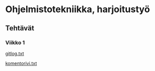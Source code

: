# Ohjelmistotekniikka, harjoitustyö

## Tehtävät

### Viikko 1

[gitlog.txt](https://github.com/ismomehdi/ot-harjoitustyo/blob/main/laskarit/viikko1/gitlog.txt)

[komentorivi.txt](https://github.com/ismomehdi/ot-harjoitustyo/blob/main/laskarit/viikko1/komentorivi.txt)
